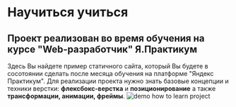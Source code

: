 # Научиться учиться
## Проект реализован во время обучения на курсе "Web-разработчик" Я.Практикум
Здесь Вы найдете пример статичного сайта, который Вы будете в сосотоянии сделать после месяца обучения на платформе "Яндекс Практикум". Для реализации проекта нужно знать базовые концепции и техники верстки: **флексбокс-верстка** и **позиционирование** а также **трансформации, анимации, фреймы**. 
<img src="https://user-images.githubusercontent.com/94561672/193262195-a9b3715b-eb99-4a33-95f9-776953d0b7a9.gif" alt="demo how to learn project">
